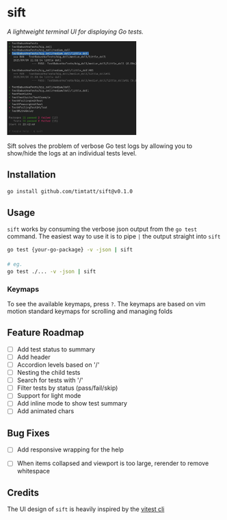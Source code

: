 # sift
*A lightweight terminal UI for displaying Go tests.*

<img src="/assets/screenshot.png" width="60%" alt="Screenshot of the Sift UI">

Sift solves the problem of verbose Go test logs by allowing you to show/hide the logs at an individual tests level.


## Installation

```bash
go install github.com/timtatt/sift@v0.1.0
```

## Usage

`sift` works by consuming the verbose json output from the `go test` command. The easiest way to use it is to pipe `|` the output straight into `sift` 

```bash
go test {your-go-package} -v -json | sift

# eg. 
go test ./... -v -json | sift
```

### Keymaps

To see the available keymaps, press `?`. The keymaps are based on vim motion standard keymaps for scrolling and managing folds

## Feature Roadmap

- [ ] Add test status to summary
- [ ] Add header
- [ ] Accordion levels based on '/'
- [ ] Nesting the child tests
- [ ] Search for tests with '/'
- [ ] Filter tests by status (pass/fail/skip)
- [ ] Support for light mode
- [ ] Add inline mode to show test summary
- [ ] Add animated chars

## Bug Fixes
- [ ] Add responsive wrapping for the help
- [ ] When items collapsed and viewport is too large, rerender to remove whitespace


## Credits

The UI design of `sift` is heavily inspired by the [vitest cli](https://github.com/vitest-dev/vitest)
